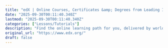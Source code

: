 ```yaml
---
title: "edX | Online Courses, Certificates &amp; Degrees from Leading Institutions"
date: "2025-09-30T00:11:40.340Z"
lastmod: "2025-09-30T00:11:40.340Z"
categories: ["Lessons/Tutorials"]
description: "Find the online learning path for you, delivered by world-class institutions like Harvard, Google, Amazon, and more."
original_url: "https://www.edx.org/"
draft: false
---
```

